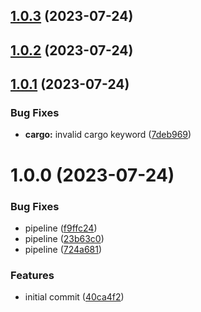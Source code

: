 ## [1.0.3](https://github.com/RouHim/super-shell-rs/compare/v1.0.2...v1.0.3) (2023-07-24)

## [1.0.2](https://github.com/RouHim/super-shell-rs/compare/v1.0.1...v1.0.2) (2023-07-24)

## [1.0.1](https://github.com/RouHim/super-shell-rs/compare/v1.0.0...v1.0.1) (2023-07-24)


### Bug Fixes

* **cargo:** invalid cargo keyword ([7deb969](https://github.com/RouHim/super-shell-rs/commit/7deb969e6c12296acf645dc3a8db4b57b3d23dc1))

# 1.0.0 (2023-07-24)


### Bug Fixes

* pipeline ([f9ffc24](https://github.com/RouHim/super-shell-rs/commit/f9ffc240919c3eba44fc4cf06732f8e0d568d87b))
* pipeline ([23b63c0](https://github.com/RouHim/super-shell-rs/commit/23b63c04146c46c62043abaab81e1e8f703eca98))
* pipeline ([724a681](https://github.com/RouHim/super-shell-rs/commit/724a681e9c7db95c5635cfdad6618287a1c06d31))


### Features

* initial commit ([40ca4f2](https://github.com/RouHim/super-shell-rs/commit/40ca4f2110cfaf5b8e97e7c4d594be28b910c7a6))
